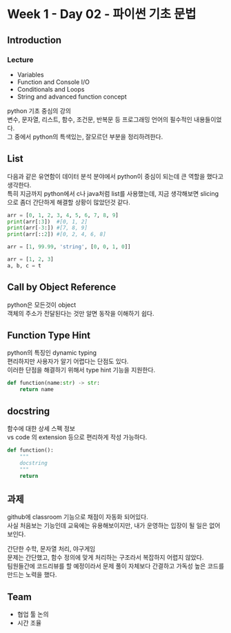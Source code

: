 # Week 1 - Day 02 - 파이썬 기초 문법

## Introduction

### Lecture

- Variables
- Function and Console I/O
- Conditionals and Loops
- String and advanced function concept

python 기초 중심의 강의  
변수, 문자열, 리스트, 함수, 조건문, 반복문 등 프로그래밍 언어의 필수적인 내용들이었다.  
그 중에서 python의 특색있는, 잘모르던 부분을 정리하려한다.

## List

다음과 같은 유연함이 데이터 분석 분야에서 python이 중심이 되는데 큰 역할을 했다고 생각한다.  
특히 지금까지 python에서 c나 java처럼 list를 사용했는데, 지금 생각해보면 slicing 으로 좀더 간단하게 해결할 상황이 많았던것 같다.

```python
arr = [0, 1, 2, 3, 4, 5, 6, 7, 8, 9]
print(arr[:3])  #[0, 1, 2]
print(arr[-3:]) #[7, 8, 9]
print(arr[::2]) #[0, 2, 4, 6, 8]

arr = [1, 99.99, 'string', [0, 0, 1, 0]]

arr = [1, 2, 3]
a, b, c = t
```

## Call by Object Reference

python은 모든것이 object  
객체의 주소가 전달된다는 것만 알면 동작을 이해하기 쉽다.

## Function Type Hint

python의 특징인 dynamic typing  
편리하지만 사용자가 알기 어렵다는 단점도 있다.  
이러한 단점을 해결하기 위해서 type hint 기능을 지원한다.

```python
def function(name:str) -> str:
    return name
```

## docstring

함수에 대한 상세 스펙 정보  
vs code 의 extension 등으로 편리하게 작성 가능하다.

```python
def function():
    """
    docstring
    """
    return
```

## 과제

github에 classroom 기능으로 채점이 자동화 되어있다.  
사실 처음보는 기능인데 교육에는 유용해보이지만, 내가 운영하는 입장이 될 일은 없어보인다.

간단한 수학, 문자열 처리, 야구게임  
문제는 간단했고, 함수 정의에 맞게 처리하는 구조라서 복잡하지 어렵지 않았다.  
팀원들간에 코드리뷰를 할 예정이라서 문제 풀이 자체보다 간결하고 가독성 높은 코드를 만드는 노력을 했다.

## Team

- 협업 툴 논의
- 시간 조율
